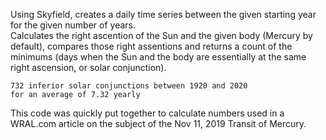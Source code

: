 Using Skyfield, creates a daily time series between the given starting year for the given number of years.  
Calculates the right ascention of the Sun and the given body (Mercury by default), compares those right assentions and returns
a count of the minimums (days when the Sun and the body are essentially at the same right ascension, or solar conjunction).

```
732 inferior solar conjunctions between 1920 and 2020
for an average of 7.32 yearly
```

This code was quickly put together to calculate numbers used in a WRAL.com article on the subject of the Nov 11, 2019 Transit of Mercury.
